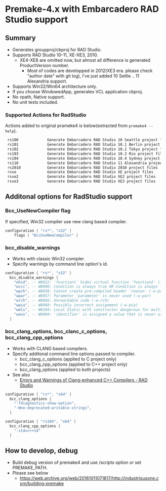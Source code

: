 # Premake-4.x with Embarcadero RAD Studio support

## Summary

* Generates groupproj/cbproj for RAD Studio.
* Supports RAD Studio 10-11, XE-XE3, 2010.
   * XE4-XE8 are omitted now, but almost all difference is generated ProductVersion number.
     * Most of codes are developped in 2012(XE3 era. please check "author date" with git log), I've just added 10 Settle .. 11 Alexandria support.
* Supports Win32/Win64 architecture only.
* If you choose WindowedApp, generates VCL application cbproj.
* No vpath, Native support.
* No unit tests included.

### Supported Actions for RadStudio

Actions added to original prameke4 is below(extracted from `premake4 --help`).

```txt
 rs100             Generate Embarcadero RAD Studio 10 Seattle project files
 rs101             Generate Embarcadero RAD Studio 10.1 Berlin project files
 rs102             Generate Embarcadero RAD Studio 10.2 Tokyo project files
 rs103             Generate Embarcadero RAD Studio 10.3 Rio project files
 rs104             Generate Embarcadero RAD Studio 10.4 Sydney project files
 rs110             Generate Embarcadero RAD Studio 11 Alexandria project files
 rs2010            Generate Embarcadero RAD Studio 2010 project files
 rsxe              Generate Embarcadero RAD Studio XE project files
 rsxe2             Generate Embarcadero RAD Studio XE2 project files
 rsxe3             Generate Embarcadero RAD Studio XE3 project files
```

## Additonal options for RadStudio support

### Bcc_UseNewCompiler flag

If specified, Win32 compiler use new clang based compiler.

```lua
configuration { "rs*", "x32" }
    flags { "BccUseNewCompiler" }
```

### bcc_disable_warnings

* Works with classic Win32 comipler.
* Specify warnings by command line option's id.

```lua
configuration { "rs*", "x32" }
  bcc_disable_warnings {
    "whid", -- W8022: 'function1' hides virtual function 'function2' (-w-hid)
    "wccc", -- W8008: Condition is always true OR Condition is always false (-w-ccc)
    "wpch", -- W8058: Cannot create pre-compiled header 'reason' (-w-pch)
    "wpar", -- W8057: Parameter 'parameter' is never used (-w-par)
    "wrch", -- W8066: Unreachable code (-w-rch)
    "wpia", -- W8060: Possibly incorrect assignment (-w-pia)
    "wmls", -- W8104: Local Static with constructor dangerous for multi-threaded apps (-w-mls)
    "waus", -- W8004: 'identifier' is assigned a value that is never used (-w-aus)
  }    
```

### bcc_clang_options, bcc_clanc_c_options, bcc_clang_cpp_options

* Works with CLANG based compilers.
* Specify additonal command line options passed to compiler.
  * bcc_clang_c_options (applied to C project only)
  * bcc_clang_cpp_options (applied to C++ project only)
  * bcc_clang_options (applied to both projects)
* See also
  * [Errors and Warnings of Clang\-enhanced C\+\+ Compilers \- RAD Studio](https://docwiki.embarcadero.com/RADStudio/Alexandria/en/Errors_and_Warnings_of_Clang-enhanced_C%2B%2B_Compilers)

```lua
configuration { "rs*", "x64" }    
  bcc_clang_options {
    "-fdiagnostics-show-option",
    "-Wno-deprecated-writable-strings",
  }

configuration { "rs104", "x64" }
  bcc_clang_cpp_options {
    "-std=c++14"
  }
```

## How to develop, debug

* Build debug version of premake4 and use /scripts option or set PREMAKE_PATH.
* Please see below
  * https://web.archive.org/web/20161011071817/http://industriousone.com/building-premake

